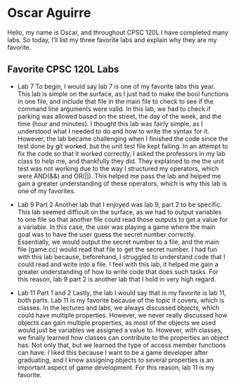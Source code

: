 # Oscar Aguirre 

Hello, my name is Oscar, and throughout CPSC 120L I have completed many labs. So today, I’ll list my three favorite labs and explain why they are my favorite.

## Favorite CPSC 120L Labs

* Lab 7
    To begin, I would say lab 7 is one of my favorite labs this year. This lab is simple on the surface, as I just had to make the bool functions in one file, and include that file in the main file to check to see if the command line arguments were valid. In this lab, we had to check if parking was allowed based on the street, the day of the week, and the time (hour and minutes). I thought this lab was fairly simple, as I understood what I needed to do and how to write the syntax for it. However, the lab became challenging when I finished the code since the test done by git worked, but the unit test file kept failing. In an attempt to fix the code so that it worked correctly, I asked the professors in my lab class to help me, and thankfully they did. They explained to me the unit test was not working due to the way I structured my operators, which were AND(&&) and OR(||). This helped me pass the lab and helped me gain a greater understanding of these operators, which is why this lab is one of my favorites.

* Lab 9 Part 2
    Another lab that I enjoyed was lab 9, part 2 to be specific. This lab seemed difficult on the surface, as we had to output variables to one file so that another file could read those outputs to get a value for a variable. In this case, the user was playing a game where the main goal was to have the user guess the secret number correctly. Essentially, we would output the secret number to a file, and the main file (game.cc) would read that file to get the secret number. I had fun with this lab because, beforehand, I struggled to understand code that I could read and write into a file. I feel with this lab, it helped me gain a greater understanding of how to write code that does such tasks. For this reason, lab 9 part 2 is another lab that I hold in very high regard.

* Lab 11 Part 1 and 2
    Lastly, the lab I would say that is my favorite is lab 11, both parts. Lab 11 is my favorite because of the topic it covers, which is classes. In the lectures and labs, we always discussed objects, which could have multiple properties. However, we never really discussed how objects can gain multiple properties, as most of the objects we used would just be variables we assigned a value to. However, with classes, we finally learned how classes can contribute to the properties an object has. Not only that, but we learned the type of access member functions can have. I liked this because I want to be a game developer after graduating, and I know assigning objects to several properties is an important aspect of game development. For this reason, lab 11 is my favorite.
